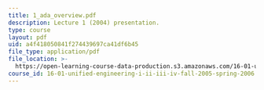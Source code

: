 ```yaml
---
title: 1_ada_overview.pdf
description: Lecture 1 (2004) presentation.
type: course
layout: pdf
uid: a4f418050841f274439697ca41df6b45
file_type: application/pdf
file_location: >-
  https://open-learning-course-data-production.s3.amazonaws.com/16-01-unified-engineering-i-ii-iii-iv-fall-2005-spring-2006/a4f418050841f274439697ca41df6b45_1_ada_overview.pdf
course_id: 16-01-unified-engineering-i-ii-iii-iv-fall-2005-spring-2006
---
```

